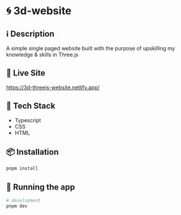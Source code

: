 # 🌀 3d-website

## ℹ️ Description
A simple single paged website built with the purpose of upskilling my knowledge &amp; skills in Three.js

## 🧬 Live Site

https://3d-threejs-website.netlify.app/

## 🔮 Tech Stack

- Typescript
- CSS
- HTML

## 📦 Installation

```bash
pnpm install
```

## 🚀 Running the app

```bash
# development
pnpm dev
```
